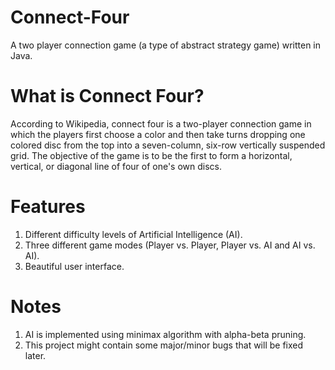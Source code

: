 # Connect-Four
A two player connection game (a type of abstract strategy game) written in Java.

# What is Connect Four?
According to Wikipedia, connect four is a two-player connection game in which the players first choose a color and then take turns dropping one colored disc from the top into a seven-column, six-row vertically suspended grid. The objective of the game is to be the first to form a horizontal, vertical, or diagonal line of four of one's own discs.

# Features
1) Different difficulty levels of Artificial Intelligence (AI).  
2) Three different game modes (Player vs. Player, Player vs. AI and AI vs. AI).  
3) Beautiful user interface.  

# Notes
1) AI is implemented using minimax algorithm with alpha-beta pruning.  
2) This project might contain some major/minor bugs that will be fixed later.  
